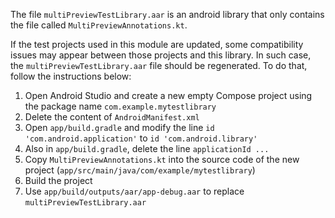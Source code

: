The file `multiPreviewTestLibrary.aar` is an android library that only contains
the file called `MultiPreviewAnnotations.kt`.

If the test projects used in this module are updated, some compatibility issues
may appear between those projects and this library. In such case, the
`multiPreviewTestLibrary.aar` file should be regenerated. To do that, follow the
instructions below:

1. Open Android Studio and create a new empty Compose project using the package
name `com.example.mytestlibrary`
2. Delete the content of `AndroidManifest.xml`
3. Open `app/build.gradle` and modify the line `id 'com.android.application'`
to `id 'com.android.library'`
4. Also in `app/build.gradle`, delete the line `applicationId ...`
5. Copy `MultiPreviewAnnotations.kt` into the source code of the new project
(`app/src/main/java/com/example/mytestlibrary`)
6. Build the project
7. Use `app/build/outputs/aar/app-debug.aar` to replace `multiPreviewTestLibrary.aar`
